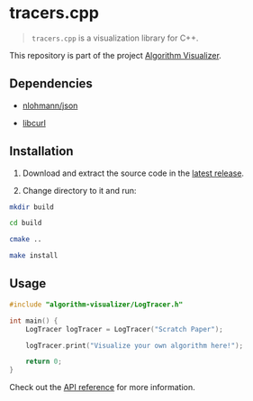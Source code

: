 # tracers.cpp

> `tracers.cpp` is a visualization library for C++.

This repository is part of the project [Algorithm Visualizer](https://github.com/algorithm-visualizer).

## Dependencies

- [nlohmann/json](https://github.com/nlohmann/json)

- [libcurl](https://curl.haxx.se/libcurl/)

## Installation

1. Download and extract the source code in the [latest release](https://github.com/algorithm-visualizer/tracers.cpp/releases/latest).

2. Change directory to it and run:

```bash
mkdir build

cd build

cmake ..

make install
```

## Usage

```cpp
#include "algorithm-visualizer/LogTracer.h"

int main() {
    LogTracer logTracer = LogTracer("Scratch Paper");

    logTracer.print("Visualize your own algorithm here!");

    return 0;
}
```

Check out the [API reference](https://github.com/algorithm-visualizer/algorithm-visualizer/wiki) for more information.
